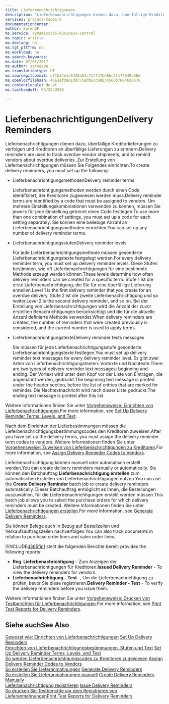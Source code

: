 ```yaml
---
title: Lieferbenachrichtigungen
description: "Lieferbenachrichtigungen dienen dazu, überfällige Kreditorlieferungen zu verfolgen und Kreditoren an überfällige Lieferungen zu erinnern."
services: project-madeira
documentationcenter: 
author: SorenGP
ms.service: dynamics365-business-central
ms.topic: article
ms.devlang: na
ms.tgt_pltfrm: na
ms.workload: na
ms.search.keywords: 
ms.date: 07/01/2017
ms.author: sgroespe
ms.translationtype: HT
ms.sourcegitcommit: d7fb34e1c9428a64c71ff47be8bcff174649c00d
ms.openlocfilehash: 4663efda61ddc75adb63c9d834560b7684b26b76
ms.contentlocale: de-at
ms.lasthandoff: 03/22/2018

---
```

# <a name="delivery-reminders"></a><span data-ttu-id="50486-103">Lieferbenachrichtigungen</span><span class="sxs-lookup"><span data-stu-id="50486-103">Delivery Reminders</span></span>
<span data-ttu-id="50486-104">Lieferbenachrichtigungen dienen dazu, überfällige Kreditorlieferungen zu verfolgen und Kreditoren an überfällige Lieferungen zu erinnern.</span><span class="sxs-lookup"><span data-stu-id="50486-104">Delivery reminders are used to track overdue vendor shipments, and to remind vendors about overdue deliveries.</span></span> <span data-ttu-id="50486-105">Zur Erstellung von Lieferbenachrichtigungen müssen Sie Folgendes einrichten:</span><span class="sxs-lookup"><span data-stu-id="50486-105">To create delivery reminders, you must set up the following:</span></span>  

- <span data-ttu-id="50486-106">Lieferbenachrichtigungsmethoden</span><span class="sxs-lookup"><span data-stu-id="50486-106">Delivery reminder terms</span></span>  

    <span data-ttu-id="50486-107">Lieferbenachrichtigungsmethoden werden durch einen Code identifiziert, der Kreditoren zugewiesen werden muss.</span><span class="sxs-lookup"><span data-stu-id="50486-107">Delivery reminder terms are identified by a code that must be assigned to vendors.</span></span> <span data-ttu-id="50486-108">Um mehrere Einstellungskombinationen verwenden zu können, müssen Sie jeweils für jede Einstellung getrennt einen Code festlegen.</span><span class="sxs-lookup"><span data-stu-id="50486-108">To use more than one combination of settings, you must set up a code for each setting separately.</span></span> <span data-ttu-id="50486-109">Sie können eine beliebige Anzahl an Lieferbenachrichtigungsmethoden einrichten.</span><span class="sxs-lookup"><span data-stu-id="50486-109">You can set up any number of delivery reminder terms.</span></span>  

- <span data-ttu-id="50486-110">Lieferbenachrichtigungsstufen</span><span class="sxs-lookup"><span data-stu-id="50486-110">Delivery reminder levels</span></span>  

    <span data-ttu-id="50486-111">Für jede Lieferbenachrichtigungsmethode müssen gesonderte Lieferbenachrichtigungstexte festgelegt werden.</span><span class="sxs-lookup"><span data-stu-id="50486-111">For every delivery reminder term, you must set up delivery reminder levels.</span></span> <span data-ttu-id="50486-112">Diese Stufen bestimmen, wie oft Lieferbenachrichtigungen für eine bestimmte Methode erzeugt werden können.</span><span class="sxs-lookup"><span data-stu-id="50486-112">These levels determine how often delivery reminders can be created for a specific term.</span></span> <span data-ttu-id="50486-113">Stufe 1 ist die erste Lieferbenachrichtigung, die Sie für eine überfällige Lieferung erstellen.</span><span class="sxs-lookup"><span data-stu-id="50486-113">Level 1 is the first delivery reminder that you create for an overdue delivery.</span></span> <span data-ttu-id="50486-114">Stufe 2 ist die zweite Lieferbenachrichtigung und so weiter.</span><span class="sxs-lookup"><span data-stu-id="50486-114">Level 2 is the second delivery reminder, and so on.</span></span> <span data-ttu-id="50486-115">Bei der Erstellung von Lieferbenachrichtigungen wird die Anzahl der zuvor erstellten Benachrichtigungen berücksichtigt und die für die aktuelle Anzahl definierte Methode verwendet.</span><span class="sxs-lookup"><span data-stu-id="50486-115">When delivery reminders are created, the number of reminders that were created previously is considered, and the current number is used to apply terms.</span></span>  

- <span data-ttu-id="50486-116">Lieferbenachrichtigungstexte</span><span class="sxs-lookup"><span data-stu-id="50486-116">Delivery reminder texts messages</span></span>  

    <span data-ttu-id="50486-117">Sie müssen für jede Lieferbenachrichtigungsstufe gesonderte Lieferbenachrichtigungstexte festlegen.</span><span class="sxs-lookup"><span data-stu-id="50486-117">You must set up delivery reminder text messages for every delivery reminder level.</span></span> <span data-ttu-id="50486-118">Es gibt zwei Arten von Lieferbenachrichtigungstexten: Vortexte und Nachtexte.</span><span class="sxs-lookup"><span data-stu-id="50486-118">There are two types of delivery reminder text messages: beginning and ending.</span></span> <span data-ttu-id="50486-119">Der Vortext wird unter dem Kopf vor der Liste von Einträgen, die angemahnt werden, gedruckt.</span><span class="sxs-lookup"><span data-stu-id="50486-119">The beginning text message is printed under the header section, before the list of entries that are marked for reminder.</span></span> <span data-ttu-id="50486-120">Die Nachtextnachricht wird nach dieser Liste gedruckt.</span><span class="sxs-lookup"><span data-stu-id="50486-120">The ending text message is printed after this list.</span></span>  

<span data-ttu-id="50486-121">Weitere Informationen finden Sie unter [Vorgehensweise: Einrichten von Lieferbenachrichtigungen](how-to-set-up-delivery-reminder-terms-levels-and-text.md).</span><span class="sxs-lookup"><span data-stu-id="50486-121">For more information, see [Set Up Delivery Reminder Terms, Levels, and Text](how-to-set-up-delivery-reminder-terms-levels-and-text.md).</span></span>  

<span data-ttu-id="50486-122">Nach dem Einrichten der Lieferbestimmungen müssen die Lieferbenachrichtigungsbestimmungscodes den Kreditoren zuweisen.</span><span class="sxs-lookup"><span data-stu-id="50486-122">After you have set up the delivery terms, you must assign the delivery reminder term codes to vendors.</span></span> <span data-ttu-id="50486-123">Weitere Informationen finden Sie unter [Vorgehensweise: Zuweisen von Lieferbenachrichtigungen zu Kreditoren](how-to-assign-delivery-reminder-codes-to-vendors.md).</span><span class="sxs-lookup"><span data-stu-id="50486-123">For more information, see [Assign Delivery Reminder Codes to Vendors](how-to-assign-delivery-reminder-codes-to-vendors.md).</span></span>  

<span data-ttu-id="50486-124">Lieferbenachrichtigung können manuell oder automatisch erstellt werden.</span><span class="sxs-lookup"><span data-stu-id="50486-124">You can create delivery reminders manually or automatically.</span></span> <span data-ttu-id="50486-125">Sie können den Batchauftrag **Lieferbenachrichtigung erstellen** zum automatischen Erstellen von Lieferbenachrichtigungen nutzen.</span><span class="sxs-lookup"><span data-stu-id="50486-125">You can use the **Create Delivery Reminder** batch job to create delivery reminders automatically.</span></span> <span data-ttu-id="50486-126">Dieser Batchauftrag ermöglicht es Ihnen, die Bestellungen auszuwählen, für die Lieferbenachrichtigungen erstellt werden müssen.</span><span class="sxs-lookup"><span data-stu-id="50486-126">This batch job allows you to select the purchase orders for which delivery reminders must be created.</span></span> <span data-ttu-id="50486-127">Weitere Informationen finden Sie unter [Lieferbenachrichtigungen erstellen](how-to-issue-delivery-reminders.md).</span><span class="sxs-lookup"><span data-stu-id="50486-127">For more information, see [Generate Delivery Reminders](how-to-issue-delivery-reminders.md).</span></span>  

<span data-ttu-id="50486-128">Sie können Belege auch in Bezug auf Bestellzeilen und Verkaufsauftragszeilen nachverfolgen.</span><span class="sxs-lookup"><span data-stu-id="50486-128">You can also track documents in relation to purchase order lines and sales order lines.</span></span>  

[!INCLUDE[d365fin](../../includes/d365fin_md.md)]<span data-ttu-id="50486-129"> stellt die folgenden Berichte bereit:</span><span class="sxs-lookup"><span data-stu-id="50486-129"> provides the following reports:</span></span>  

- <span data-ttu-id="50486-130">**Reg. Lieferbenachrichtigung** – Zum Anzeigen der Lieferbenachrichtigungen für Kreditoren.</span><span class="sxs-lookup"><span data-stu-id="50486-130">**Issued Delivery Reminder** - To view the delivery reminders for vendors.</span></span>  
- <span data-ttu-id="50486-131">**Lieferbenachrichtigung - Test** -, Um die Lieferbenachrichtigung zu prüfen, bevor Sie diese registrieren.</span><span class="sxs-lookup"><span data-stu-id="50486-131">**Delivery Reminder - Test** - To verify the delivery reminders before you issue them.</span></span>  

<span data-ttu-id="50486-132">Weitere Informationen finden Sie unter [Vorgehensweise: Drucken von Testberichten für  Lieferbenachrichtigungen](how-to-print-test-reports-for-delivery-reminders.md).</span><span class="sxs-lookup"><span data-stu-id="50486-132">For more information, see [Print Test Reports for Delivery Reminders](how-to-print-test-reports-for-delivery-reminders.md).</span></span>  

## <a name="see-also"></a><span data-ttu-id="50486-133">Siehe auch</span><span class="sxs-lookup"><span data-stu-id="50486-133">See Also</span></span>  
 <span data-ttu-id="50486-134">[Gewusst wie: Einrichten von Lieferbenachrichtigungen](how-to-set-up-delivery-reminders.md) </span><span class="sxs-lookup"><span data-stu-id="50486-134">[Set Up Delivery Reminders](how-to-set-up-delivery-reminders.md) </span></span>  
 <span data-ttu-id="50486-135">[Einrichten von Lieferbenachrichtigungsbestimmungen, Stufen und Text](how-to-set-up-delivery-reminder-terms-levels-and-text.md) </span><span class="sxs-lookup"><span data-stu-id="50486-135">[Set Up Delivery Reminder Terms, Levels, and Text](how-to-set-up-delivery-reminder-terms-levels-and-text.md) </span></span>  
 <span data-ttu-id="50486-136">[So werden Lieferbenachrichtigungscodes zu Kreditoren zugewiesen](how-to-assign-delivery-reminder-codes-to-vendors.md) </span><span class="sxs-lookup"><span data-stu-id="50486-136">[Assign Delivery Reminder Codes to Vendors](how-to-assign-delivery-reminder-codes-to-vendors.md) </span></span>  
 <span data-ttu-id="50486-137">[So erstellen Sie Lieferanmahnungen](how-to-generate-delivery-reminders.md) </span><span class="sxs-lookup"><span data-stu-id="50486-137">[Generate Delivery Reminders](how-to-generate-delivery-reminders.md) </span></span>  
 <span data-ttu-id="50486-138">[So erstellen Sie Lieferanmahnungen manuell](how-to-create-delivery-reminders-manually.md) </span><span class="sxs-lookup"><span data-stu-id="50486-138">[Create Delivery Reminders Manually](how-to-create-delivery-reminders-manually.md) </span></span>  
 <span data-ttu-id="50486-139">[Lieferbenachrichtigung registrieren](how-to-issue-delivery-reminders.md) </span><span class="sxs-lookup"><span data-stu-id="50486-139">[Issue Delivery Reminders](how-to-issue-delivery-reminders.md) </span></span>  
 [<span data-ttu-id="50486-140">So drucken Sie Testberichte vor dem Registrieren von Lieferanmahnungen</span><span class="sxs-lookup"><span data-stu-id="50486-140">Print Test Reports for Delivery Reminders</span></span>](how-to-print-test-reports-for-delivery-reminders.md)

